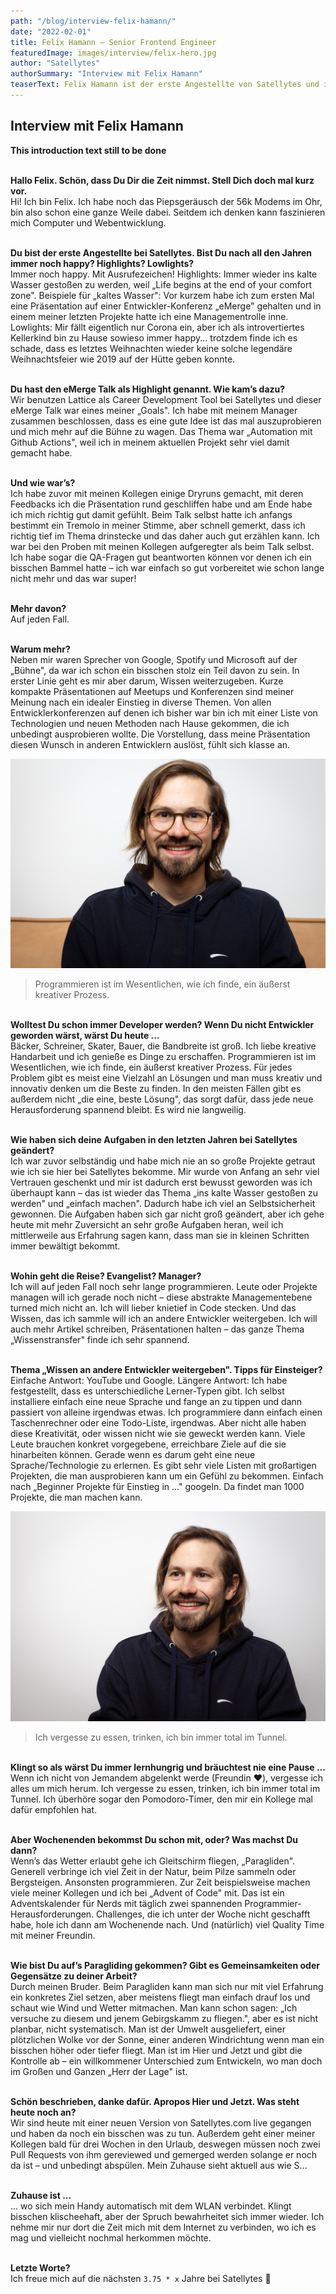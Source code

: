 ```yaml
---
path: "/blog/interview-felix-hamann/"
date: "2022-02-01"
title: Felix Hamann – Senior Frontend Engineer 
featuredImage: images/interview/felix-hero.jpg
author: "Satellytes"
authorSummary: "Interview mit Felix Hamann"
teaserText: Felix Hamann ist der erste Angestellte von Satellytes und immer noch glücklich
---
```



## Interview mit Felix Hamann
**This introduction text still to be done**

<br>**Hallo Felix. Schön, dass Du Dir die Zeit nimmst. Stell Dich doch mal kurz vor.**<br>
Hi! Ich bin Felix. Ich habe noch das Piepsgeräusch der 56k Modems im Ohr, bin also schon eine ganze Weile dabei. Seitdem ich denken kann faszinieren mich Computer und Webentwicklung.

<br>**Du bist der erste Angestellte bei Satellytes. Bist Du nach all den Jahren immer noch happy? Highlights? Lowlights?**<br>
Immer noch happy. Mit Ausrufezeichen! Highlights: Immer wieder ins kalte Wasser gestoßen zu werden, weil „Life begins at the end of your comfort zone". Beispiele für „kaltes Wasser": Vor kurzem habe ich zum ersten Mal eine Präsentation auf einer Entwickler-Konferenz „eMerge" gehalten und in einem meiner letzten Projekte hatte ich eine Managementrolle inne. Lowlights: Mir fällt eigentlich nur Corona ein, aber ich als introvertiertes Kellerkind bin zu Hause sowieso immer happy... trotzdem finde ich es schade, dass es letztes Weihnachten wieder keine solche legendäre Weihnachtsfeier wie 2019 auf der Hütte geben konnte.

<br>**Du hast den eMerge Talk als Highlight genannt. Wie kam’s dazu?**<br>
Wir benutzen Lattice als Career Development Tool bei Satellytes und dieser eMerge Talk war eines meiner „Goals". Ich habe mit meinem Manager zusammen beschlossen, dass es eine gute Idee ist das mal auszuprobieren und mich mehr auf die Bühne zu wagen. Das Thema war „Automation mit Github Actions", weil ich in meinem aktuellen Projekt sehr viel damit gemacht habe.

<br>**Und wie war’s?**<br>
Ich habe zuvor mit meinen Kollegen einige Dryruns gemacht, mit deren Feedbacks ich die Präsentation rund geschliffen habe und am Ende habe ich mich richtig gut damit gefühlt. Beim Talk selbst hatte ich anfangs bestimmt ein Tremolo in meiner Stimme, aber schnell gemerkt, dass ich richtig tief im Thema drinstecke und das daher auch gut erzählen kann. Ich war bei den Proben mit meinen Kollegen aufgeregter als beim Talk selbst. Ich habe sogar die QA-Fragen gut beantworten können vor denen ich ein bisschen Bammel hatte – ich war einfach so gut vorbereitet wie schon lange nicht mehr und das war super!

<br>**Mehr davon?**<br>
Auf jeden Fall.

<br>**Warum mehr?**<br>
Neben mir waren Sprecher von Google, Spotify und Microsoft auf der „Bühne", da war ich schon ein bisschen stolz ein Teil davon zu sein. In erster Linie geht es mir aber darum, Wissen weiterzugeben. Kurze kompakte Präsentationen auf Meetups und Konferenzen sind meiner Meinung nach ein idealer Einstieg in diverse Themen. Von allen Entwicklerkonferenzen auf denen ich bisher war bin ich mit einer Liste von Technologien und neuen Methoden nach Hause gekommen, die ich unbedingt ausprobieren wollte. Die Vorstellung, dass meine Präsentation diesen Wunsch in anderen Entwicklern auslöst, fühlt sich klasse an.

![Felix](images/interview/felix-1.jpg)

> Programmieren ist im Wesentlichen, wie ich finde, ein äußerst kreativer Prozess.

<br>**Wolltest Du schon immer Developer werden? Wenn Du nicht Entwickler geworden wärst, wärst Du heute ...**<br>
Bäcker, Schreiner, Skater, Bauer, die Bandbreite ist groß. Ich liebe kreative Handarbeit und ich genieße es Dinge zu erschaffen. Programmieren ist im Wesentlichen, wie ich finde, ein äußerst kreativer Prozess. Für jedes Problem gibt es meist eine Vielzahl an Lösungen und man muss kreativ und innovativ denken um die Beste zu finden. In den meisten Fällen gibt es außerdem nicht „die eine, beste Lösung", das sorgt dafür, dass jede neue Herausforderung spannend bleibt. Es wird nie langweilig.

<br>**Wie haben sich deine Aufgaben in den letzten Jahren bei Satellytes geändert?**<br>
Ich war zuvor selbständig und habe mich nie an so große Projekte getraut wie ich sie hier bei Satellytes bekomme. Mir wurde von Anfang an sehr viel Vertrauen geschenkt und mir ist dadurch erst bewusst geworden was ich überhaupt kann – das ist wieder das Thema „ins kalte Wasser gestoßen zu werden" und „einfach machen". Dadurch habe ich viel an Selbstsicherheit gewonnen. Die Aufgaben haben sich gar nicht groß geändert, aber ich gehe heute mit mehr Zuversicht an sehr große Aufgaben heran, weil ich mittlerweile aus Erfahrung sagen kann, dass man sie in kleinen Schritten immer bewältigt bekommt.

<br>**Wohin geht die Reise? Evangelist? Manager?**<br>
Ich will auf jeden Fall noch sehr lange programmieren. Leute oder Projekte managen will ich gerade noch nicht – diese abstrakte Managementebene turned mich nicht an. Ich will lieber knietief in Code stecken. Und das Wissen, das ich sammle will ich an andere Entwickler weitergeben. Ich will auch mehr Artikel schreiben, Präsentationen halten – das ganze Thema „Wissenstransfer" finde ich sehr spannend.

<br>**Thema „Wissen an andere Entwickler weitergeben". Tipps für Einsteiger?**<br>
Einfache Antwort: YouTube und Google. Längere Antwort: Ich habe festgestellt, dass es unterschiedliche Lerner-Typen gibt. Ich selbst installiere einfach eine neue Sprache und fange an zu tippen und dann passiert von alleine irgendwas etwas. Ich programmiere dann einfach einen Taschenrechner oder eine Todo-Liste, irgendwas. Aber nicht alle haben diese Kreativität, oder wissen nicht wie sie geweckt werden kann. Viele Leute brauchen konkret vorgegebene, erreichbare Ziele auf die sie hinarbeiten können. Gerade wenn es darum geht eine neue Sprache/Technologie zu erlernen. Es gibt sehr viele Listen mit großartigen Projekten, die man ausprobieren kann um ein Gefühl zu bekommen. Einfach nach „Beginner Projekte für Einstieg in ..." googeln. Da findet man 1000 Projekte, die man machen kann.

![Felix](images/interview/felix-2.jpg)

> Ich vergesse zu essen, trinken, ich bin immer total im Tunnel.

<br>**Klingt so als wärst Du immer lernhungrig und bräuchtest nie eine Pause ...**<br>
Wenn ich nicht von Jemandem abgelenkt werde (Freundin ❤️), vergesse ich alles um mich herum. Ich vergesse zu essen, trinken, ich bin immer total im Tunnel. Ich überhöre sogar den Pomodoro-Timer, den mir ein Kollege mal dafür empfohlen hat. 

<br>**Aber Wochenenden bekommst Du schon mit, oder? Was machst Du dann?**<br>
Wenn’s das Wetter erlaubt gehe ich Gleitschirm fliegen, „Paragliden". Generell verbringe ich viel Zeit in der Natur, beim Pilze sammeln oder Bergsteigen. Ansonsten programmieren. Zur Zeit beispielsweise machen viele meiner Kollegen und ich bei „Advent of Code" mit. Das ist ein Adventskalender für Nerds mit täglich zwei spannenden Programmier-Herausforderungen. Challenges, die ich unter der Woche nicht geschafft habe, hole ich dann am Wochenende nach. Und (natürlich) viel Quality Time mit meiner Freundin.

<br>**Wie bist Du auf’s Paragliding gekommen? Gibt es Gemeinsamkeiten oder Gegensätze zu deiner Arbeit?**<br>
Durch meinen Bruder. Beim Paragliden kann man sich nur mit viel Erfahrung ein konkretes Ziel setzen, aber meistens fliegt man einfach drauf los und schaut wie Wind und Wetter mitmachen. Man kann schon sagen: „Ich versuche zu diesem und jenem Gebirgskamm zu fliegen.", aber es ist nicht planbar, nicht systematisch. Man ist der Umwelt ausgeliefert, einer plötzlichen Wolke vor der Sonne, einer anderen Windrichtung wenn man ein bisschen höher oder tiefer fliegt. Man ist im Hier und Jetzt und gibt die Kontrolle ab – ein willkommener Unterschied zum Entwickeln, wo man doch im Großen und Ganzen „Herr der Lage" ist.

<br>**Schön beschrieben, danke dafür. Apropos Hier und Jetzt. Was steht heute noch an?**<br>
Wir sind heute mit einer neuen Version von Satellytes.com live gegangen und haben da noch ein bisschen was zu tun. Außerdem geht einer meiner Kollegen bald für drei Wochen in den Urlaub, deswegen müssen noch zwei Pull Requests von ihm gereviewed und gemerged werden solange er noch da ist – und unbedingt abspülen. Mein Zuhause sieht aktuell aus wie S...

<br>**Zuhause ist ...**<br>
... wo sich mein Handy automatisch mit dem WLAN verbindet. Klingt bisschen klischeehaft, aber der Spruch bewahrheitet sich immer wieder. Ich nehme mir nur dort die Zeit mich mit dem Internet zu verbinden, wo ich es mag und vielleicht nochmal herkommen möchte.

<br>**Letzte Worte?**<br>
Ich freue mich auf die nächsten `3.75 * x` Jahre bei Satellytes 🙌
